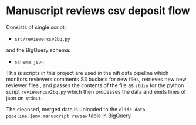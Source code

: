 # Manuscript reviews csv deposit flow

Consists of single script:

* `src/reviewercsv2bq.py`

and the BigQuery schema:

* `schema.json`

This is scripts in this project are used in the nifi data pipeline which monitors reviewers comments S3 buckets for new files, 
retrieves new new reviewer files , and passes the contents of the file as `stdin` for the python script
`reviewercsv2bq.py` which then processes the data and emits lines of json on `stdout`.

The cleansed, merged data is uploaded to the `elife-data-pipeline.$env.manuscript review` table in BigQuery.
